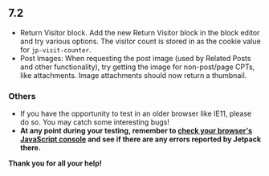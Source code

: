 ## 7.2

- Return Visitor block. Add the new Return Visitor block in the block editor and try various options. The visitor count is stored in as the cookie value for `jp-visit-counter`.
- Post Images: When requesting the post image (used by Related Posts and other functionality), try getting the image for non-post/page CPTs, like attachments. Image attachments should now return a thumbnail.



### Others

- If you have the opportunity to test in an older browser like IE11, please do so. You may catch some interesting bugs!
- **At any point during your testing, remember to [check your browser's JavaScript console](https://codex.wordpress.org/Using_Your_Browser_to_Diagnose_JavaScript_Errors#Step_3:_Diagnosis) and see if there are any errors reported by Jetpack there.**

**Thank you for all your help!**
